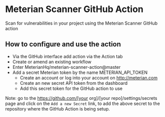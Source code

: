 # Meterian Scanner GitHub Action

Scan for vulnerabilities in your project using the Meterian Scanner GitHub action 

## How to configure and use the action

- Via the GitHub interface add action via the Action tab
- Create or amend an existing workflow
- Enter MeterianHq/meterian-scanner-action@master
- Add a secret Meterian token by the name METERIAN_API_TOKEN
    - Create an account or log into your account on http://meterian.com
    - Create an new secret API token from the dashboard
    - Add this secret token for the GitHub action to use

Note: go to the https://github.com/[your org]/[your repo]/settings/secrets page and click on the `Add a new Secret` link, to add the above secret to the repository where the GitHub Action is being setup.